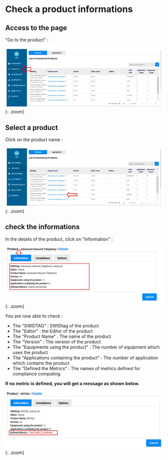 <link rel="stylesheet" href="../../../css/enlargeImage.css" />

# Check a product informations

## Access to the page

"Go to the product" :

![select APM](../../img/exploring/checkCompForOneProd11u.jpg){: .zoom}

## Select a product 

Click on the product name : 

![select APM](../../img/exploring/checkCompForOneProd12u.jpg){: .zoom}

## check the informations

In the details of the product, click on "Information" :

![select APM](../../img/exploring/checkProdInfo1.jpg){: .zoom}

You are now able to check :  
- The "SWIDTAG" : SWIDtag of the product    
- The "Editor" : the Editor of the product        
- The "Product Name" : The name of the product    
- The "Version" : The version of the product  
- The "Equipments using the product" : The number of equipment which uses the product  
- The "Applications containing the product" : The number of application which contains the product     
- The "Defined the Metrics" : The names of metrics defined for compliance computing.   

**If no metric is defined, you will get a message as shown below.**

![select APM](../../img/exploring/checkProdInfo2.jpg){: .zoom}









